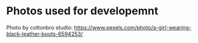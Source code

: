 # Photos used for developemnt

Photo by cottonbro studio: https://www.pexels.com/photo/a-girl-wearing-black-leather-boots-6594253/